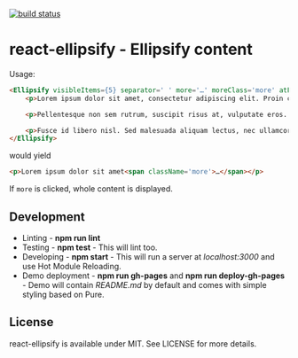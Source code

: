 [![build status](https://secure.travis-ci.org/bebraw/react-ellipsify.png)](http://travis-ci.org/bebraw/react-ellipsify)
# react-ellipsify - Ellipsify content

Usage:

```html
<Ellipsify visibleItems={5} separator=' ' more='…' moreClass='more' atFront={true}>
    <p>Lorem ipsum dolor sit amet, consectetur adipiscing elit. Proin consectetur enim ligula, a mollis est consequat sollicitudin. Pellentesque eleifend blandit metus, ac fermentum velit sagittis ut. Etiam malesuada dui id est venenatis dapibus.</p>

    <p>Pellentesque non sem rutrum, suscipit risus at, vulputate eros. Aliquam a lacinia eros. Nulla et imperdiet neque. Vivamus finibus urna nec laoreet consectetur. Ut eget consectetur nulla. Curabitur vitae mauris felis.</p>

    <p>Fusce id libero nisl. Sed malesuada aliquam lectus, nec ullamcorper lorem. Phasellus in sapien maximus, laoreet ipsum nec, vestibulum sapien. Nunc quis tincidunt magna, ac semper turpis. Praesent eget diam eu turpis sollicitudin pharetra eu eu ipsum. Nulla at lacus eu augue luctus maximus.</p>
</Ellipsify>
```

would yield

```html
<p>Lorem ipsum dolor sit amet<span className='more'>…</span></p>
```

If `more` is clicked, whole content is displayed.

## Development

* Linting - **npm run lint**
* Testing - **npm test** - This will lint too.
* Developing - **npm start** - This will run a server at *localhost:3000* and use Hot Module Reloading.
* Demo deployment - **npm run gh-pages** and **npm run deploy-gh-pages** - Demo will contain *README.md* by default and comes with simple styling based on Pure.

## License

react-ellipsify is available under MIT. See LICENSE for more details.


